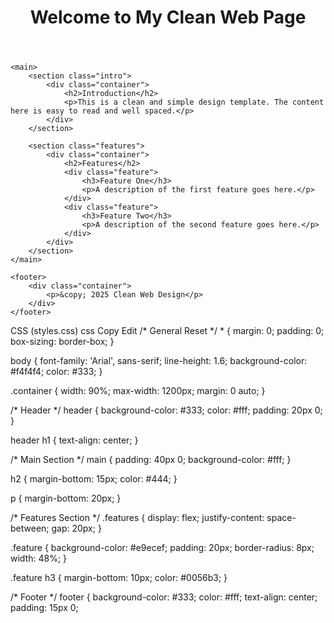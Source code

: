 
<!DOCTYPE html>
<html lang="en">
<head>
    <meta charset="UTF-8">
    <meta name="viewport" content="width=device-width, initial-scale=1.0">
    <title>Home</title>
    <link rel="stylesheet" href="styles.css">
</head>
<body>
    <header>
        <div class="container">
            <h1>Welcome to My Clean Web Page</h1>
        </div>
    </header>

    <main>
        <section class="intro">
            <div class="container">
                <h2>Introduction</h2>
                <p>This is a clean and simple design template. The content here is easy to read and well spaced.</p>
            </div>
        </section>

        <section class="features">
            <div class="container">
                <h2>Features</h2>
                <div class="feature">
                    <h3>Feature One</h3>
                    <p>A description of the first feature goes here.</p>
                </div>
                <div class="feature">
                    <h3>Feature Two</h3>
                    <p>A description of the second feature goes here.</p>
                </div>
            </div>
        </section>
    </main>

    <footer>
        <div class="container">
            <p>&copy; 2025 Clean Web Design</p>
        </div>
    </footer>
</body>
</html>
CSS (styles.css)
css
Copy
Edit
/* General Reset */
* {
    margin: 0;
    padding: 0;
    box-sizing: border-box;
}

body {
    font-family: 'Arial', sans-serif;
    line-height: 1.6;
    background-color: #f4f4f4;
    color: #333;
}

.container {
    width: 90%;
    max-width: 1200px;
    margin: 0 auto;
}

/* Header */
header {
    background-color: #333;
    color: #fff;
    padding: 20px 0;
}

header h1 {
    text-align: center;
}

/* Main Section */
main {
    padding: 40px 0;
    background-color: #fff;
}

h2 {
    margin-bottom: 15px;
    color: #444;
}

p {
    margin-bottom: 20px;
}

/* Features Section */
.features {
    display: flex;
    justify-content: space-between;
    gap: 20px;
}

.feature {
    background-color: #e9ecef;
    padding: 20px;
    border-radius: 8px;
    width: 48%;
}

.feature h3 {
    margin-bottom: 10px;
    color: #0056b3;
}

/* Footer */
footer {
    background-color: #333;
    color: #fff;
    text-align: center;
    padding: 15px 0;
